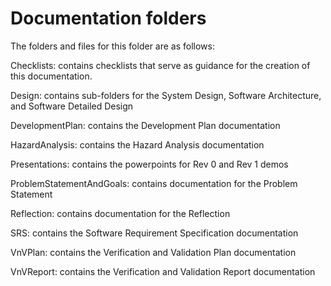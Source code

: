 # Documentation folders

The folders and files for this folder are as follows:

Checklists: contains checklists that serve as guidance for the creation of this documentation.

Design: contains sub-folders for the System Design, Software Architecture, and Software Detailed Design

DevelopmentPlan: contains the Development Plan documentation

HazardAnalysis: contains the Hazard Analysis documentation

Presentations: contains the powerpoints for Rev 0 and Rev 1 demos

ProblemStatementAndGoals: contains documentation for the Problem Statement

Reflection: contains documentation for the Reflection

SRS: contains the Software Requirement Specification documentation

VnVPlan: contains the Verification and Validation Plan documentation

VnVReport: contains the Verification and Validation Report documentation
